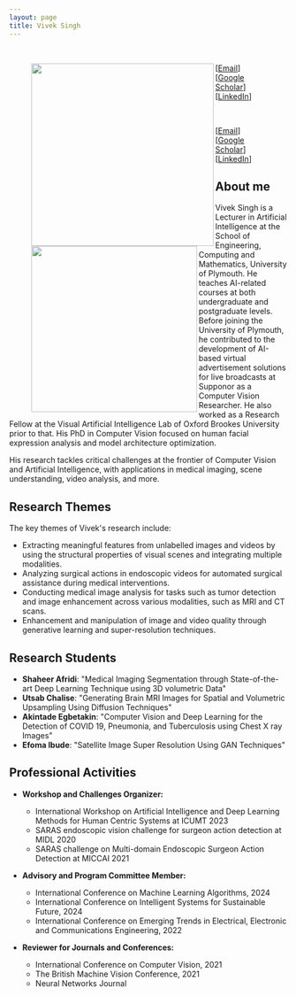 ```yaml
---
layout: page
title: Vivek Singh
---
```

<br>
<figure>
 <img align="left" src="/assets/vivek_pic.jpeg" width="330">
<figcaption> [<a href="mailto: vivek.singh@plymouth.ac.uk">Email</a>] 
 [<a href="https://scholar.google.com/citations?user=-OcjbfYAAAAJ&hl=en">Google Scholar</a>]  
 [<a href="https://www.linkedin.com/in/vivekbawa/">LinkedIn</a>] 
 </figcaption>
</figure>

<br>
<figure>
 <img align="left" src="/assets/vivek_pic.jpeg" width="300">
<figcaption> [<a href="mailto: vivek.singh [at] plymouth [dot] ac [dot] uk">Email</a>] [<a href="https://scholar.google.com/citations?user=-OcjbfYAAAAJ&hl=en">Google Scholar</a>]  
 [<a href="https://www.linkedin.com/in/vivekbawa/">LinkedIn</a>] 
 </figcaption>
</figure>

## About me

Vivek Singh is a Lecturer in Artificial Intelligence at the School of Engineering, Computing and Mathematics, University of Plymouth. He teaches AI-related courses at both undergraduate and postgraduate levels. Before joining the University of Plymouth, he contributed to the development of AI-based virtual advertisement solutions for live broadcasts at Supponor as a Computer Vision Researcher. He also worked as a Research Fellow at the Visual Artificial Intelligence Lab of Oxford Brookes University prior to that. His PhD in Computer Vision focused on human facial expression analysis and model architecture optimization.

His research tackles critical challenges at the frontier of Computer Vision and Artificial Intelligence, with applications in medical imaging, scene understanding, video analysis, and more.

## Research Themes

The key themes of Vivek's research include:
- Extracting meaningful features from unlabelled images and videos by using the structural properties of visual scenes and integrating multiple modalities.
- Analyzing surgical actions in endoscopic videos for automated surgical assistance during medical interventions.
- Conducting medical image analysis for tasks such as tumor detection and image enhancement across various modalities, such as MRI and CT scans.
- Enhancement and manipulation of image and video quality through generative learning and super-resolution techniques.

## Research Students

- **Shaheer Afridi**: "Medical Imaging Segmentation through State-of-the-art Deep Learning Technique using 3D volumetric Data"
- **Utsab Chalise**: "Generating Brain MRI Images for Spatial and Volumetric Upsampling Using Diffusion Techniques"
- **Akintade Egbetakin**: "Computer Vision and Deep Learning for the Detection of COVID 19, Pneumonia, and Tuberculosis using Chest X ray Images"
- **Efoma Ibude**: "Satellite Image Super Resolution Using GAN Techniques"



## Professional Activities
- **Workshop and Challenges Organizer:** 
   - International Workshop on Artificial Intelligence and Deep Learning Methods for Human Centric Systems at ICUMT 2023
   - SARAS endoscopic vision challenge for surgeon action detection at MIDL 2020
   - SARAS challenge on Multi-domain Endoscopic Surgeon Action Detection at MICCAI 2021

- **Advisory and Program Committee Member:** 
    - International Conference on Machine Learning Algorithms, 2024
    - International Conference on Intelligent Systems for Sustainable Future, 2024
    - International Conference on Emerging Trends in Electrical, Electronic and Communications Engineering, 2022

- **Reviewer for Journals and Conferences:** 
   - International Conference on Computer Vision, 2021
   - The British Machine Vision Conference, 2021
   - Neural Networks Journal
 

